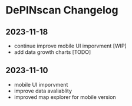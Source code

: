 # DePINscan Changelog

## 2023-11-18
- continue improve mobile UI imporvment [WIP]
- add data growth charts [TODO]

## 2023-11-10
- mobile UI imporvment
- improve data avaliablity
- improved map explorer for mobile version
